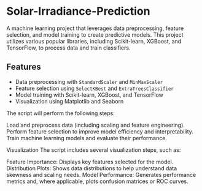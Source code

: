 # Solar-Irradiance-Prediction

A machine learning project that leverages data preprocessing, feature selection, and model training to create predictive models. This project utilizes various popular libraries, including Scikit-learn, XGBoost, and TensorFlow, to process data and train classifiers.

## Features

- Data preprocessing with `StandardScaler` and `MinMaxScaler`
- Feature selection using `SelectKBest` and `ExtraTreesClassifier`
- Model training with Scikit-learn, XGBoost, and TensorFlow
- Visualization using Matplotlib and Seaborn

The script will perform the following steps:

Load and preprocess data (including scaling and feature engineering).
Perform feature selection to improve model efficiency and interpretability.
Train machine learning models and evaluate their performance.

Visualization
The script includes several visualization steps, such as:

Feature Importance: Displays key features selected for the model.
Distribution Plots: Shows data distributions to help understand data skewness and scaling needs.
Model Performance: Generates performance metrics and, where applicable, plots confusion matrices or ROC curves.
